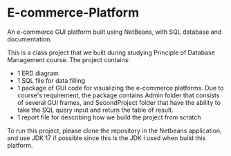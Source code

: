 # E-commerce-Platform
An e-commerce GUI platform built using NetBeans, with SQL database and documentation.

This is a class project that we built during studying Principle of Database Management course. The project contains:
- 1 ERD diagram
- 1 SQL file for data filling
- 1 package of GUI code for visualizing the e-commerce platforms. Due to course's requirement, the package contains Admin folder that consists of several GUI frames, and SecondProject folder that have the ability to take the SQL query input and return the table of result.
- 1 report file for describing how we build the project from scratch

 To run this project, please clone the repository in the Netbeans application, and use JDK 17 if possible since this is the JDK i used when build this platform.
